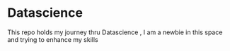 # Datascience

This repo holds my journey thru Datascience , I am a newbie in this space and trying to enhance my skills
